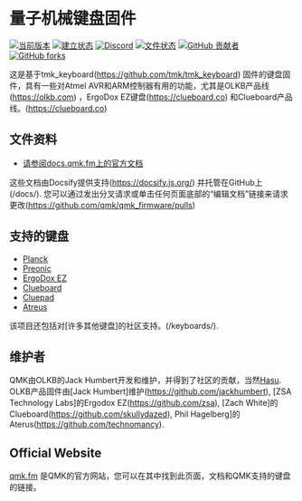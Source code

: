 # 量子机械键盘固件

[![当前版本](https://img.shields.io/github/tag/qmk/qmk_firmware.svg)](https://github.com/qmk/qmk_firmware/tags)
[![建立状态](https://travis-ci.org/qmk/qmk_firmware.svg?branch=master)](https://travis-ci.org/qmk/qmk_firmware)
[![Discord](https://img.shields.io/discord/440868230475677696.svg)](https://discord.gg/Uq7gcHh)
[![文件状态](https://img.shields.io/badge/docs-ready-orange.svg)](https://docs.qmk.fm)
[![GitHub 贡献者](https://img.shields.io/github/contributors/qmk/qmk_firmware.svg)](https://github.com/qmk/qmk_firmware/pulse/monthly)
[![GitHub forks](https://img.shields.io/github/forks/qmk/qmk_firmware.svg?style=social&label=Fork)](https://github.com/qmk/qmk_firmware/)

这是基于tmk_keyboard(https://github.com/tmk/tmk_keyboard) 固件的键盘固件，具有一些对Atmel AVR和ARM控制器有用的功能，尤其是OLKB产品线(https://olkb.com) ，ErgoDox EZ键盘(https://clueboard.co) 和Clueboard产品线。(https://clueboard.co)

## 文件资料

* [请参阅docs.qmk.fm上的官方文档](https://docs.qmk.fm)

这些文档由Docsify提供支持(https://docsify.js.org/) 并托管在GitHub上(/docs/). 您可以通过发出分叉请求或单击任何页面底部的“编辑文档”链接来请求更改(https://github.com/qmk/qmk_firmware/pulls)

## 支持的键盘

* [Planck](/keyboards/planck/)
* [Preonic](/keyboards/preonic/)
* [ErgoDox EZ](/keyboards/ergodox_ez/)
* [Clueboard](/keyboards/clueboard/)
* [Cluepad](/keyboards/clueboard/17/)
* [Atreus](/keyboards/atreus/)

该项目还包括对[许多其他键盘]的社区支持。(/keyboards/).

## 维护者

QMK由OLKB的Jack Humbert开发和维护，并得到了社区的贡献，当然[Hasu](https://github.com/tmk). OLKB产品固件由[Jack Humbert]维护(https://github.com/jackhumbert), [ZSA Technology Labs]的Ergodox EZ(https://github.com/zsa), [Zach White]的Clueboard(https://github.com/skullydazed), Phil Hagelberg]的Aterus(https://github.com/technomancy).

## Official Website

[qmk.fm](https://qmk.fm) 是QMK的官方网站，您可以在其中找到此页面，文档和QMK支持的键盘的链接。
